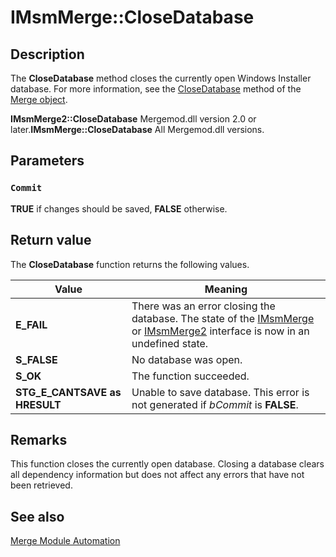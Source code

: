 # IMsmMerge::CloseDatabase

## Description

The
**CloseDatabase** method closes the currently open Windows Installer database. For more information, see the
[CloseDatabase](https://learn.microsoft.com/windows/desktop/Msi/merge-closedatabase) method of the
[Merge object](https://learn.microsoft.com/windows/desktop/Msi/merge-object).

**IMsmMerge2::CloseDatabase** Mergemod.dll version 2.0 or later.**IMsmMerge::CloseDatabase** All Mergemod.dll versions.

## Parameters

### `Commit`

**TRUE** if changes should be saved, **FALSE** otherwise.

## Return value

The **CloseDatabase** function returns the following values.

| Value | Meaning |
| --- | --- |
| **E_FAIL** | There was an error closing the database. The state of the [IMsmMerge](https://learn.microsoft.com/windows/desktop/api/mergemod/nn-mergemod-imsmmerge) or [IMsmMerge2](https://learn.microsoft.com/windows/desktop/api/mergemod/nn-mergemod-imsmmerge2) interface is now in an undefined state. |
| **S_FALSE** | No database was open. |
| **S_OK** | The function succeeded. |
| **STG_E_CANTSAVE as HRESULT** | Unable to save database. This error is not generated if *bCommit* is **FALSE**. |

## Remarks

This function closes the currently open database. Closing a database clears all dependency information but does not affect any errors that have not been retrieved.

## See also

[Merge Module Automation](https://learn.microsoft.com/windows/desktop/Msi/merge-module-automation)